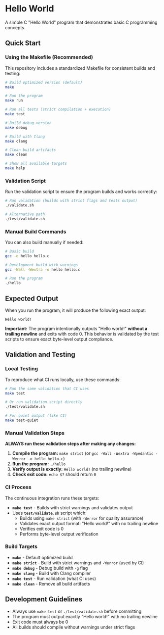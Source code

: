 # Hello World

A simple C "Hello World" program that demonstrates basic C programming concepts.

## Quick Start

### Using the Makefile (Recommended)

This repository includes a standardized Makefile for consistent builds and testing:

```bash
# Build optimized version (default)
make

# Run the program
make run

# Run all tests (strict compilation + execution)
make test

# Build debug version
make debug

# Build with Clang
make clang

# Clean build artifacts
make clean

# Show all available targets
make help
```

### Validation Script

Run the validation script to ensure the program builds and works correctly:

```bash
# Run validation (builds with strict flags and tests output)
./validate.sh

# Alternative path
./test/validate.sh
```

### Manual Build Commands

You can also build manually if needed:

```bash
# Basic build
gcc -o hello hello.c

# Development build with warnings
gcc -Wall -Wextra -o hello hello.c

# Run the program
./hello
```

## Expected Output

When you run the program, it will produce the following exact output:

```
Hello world!
```

**Important:** The program intentionally outputs "Hello world!" **without a trailing newline** and exits with code 0. This behavior is validated by the test scripts to ensure exact byte-level output compliance.

## Validation and Testing

### Local Testing

To reproduce what CI runs locally, use these commands:

```bash
# Run the same validation that CI uses
make test

# Or run validation script directly
./test/validate.sh

# For quiet output (like CI)
make test-quiet
```

### Manual Validation Steps

**ALWAYS run these validation steps after making any changes:**

1. **Compile the program:** `make strict` (or `gcc -Wall -Wextra -Wpedantic -Werror -o hello hello.c`)
2. **Run the program:** `./hello`
3. **Verify output is exactly:** `Hello world!` (no trailing newline)
4. **Check exit code:** `echo $?` should return `0`

### CI Process

The continuous integration runs these targets:

- **`make test`** - Builds with strict warnings and validates output
- Uses **`test/validate.sh`** script which:
  - Builds using `make strict` (with `-Werror` for quality assurance)
  - Validates exact output format: "Hello world!" with no trailing newline
  - Verifies exit code is 0
  - Performs byte-level output verification

### Build Targets

- **`make`** - Default optimized build
- **`make strict`** - Build with strict warnings and `-Werror` (used by CI)
- **`make debug`** - Debug build with `-g` flag
- **`make clang`** - Build with Clang compiler
- **`make test`** - Run validation (what CI uses)
- **`make clean`** - Remove all build artifacts

## Development Guidelines

- Always use `make test` or `./test/validate.sh` before committing
- The program must output exactly "Hello world!" with no trailing newline
- Exit code must always be 0
- All builds should compile without warnings under strict flags